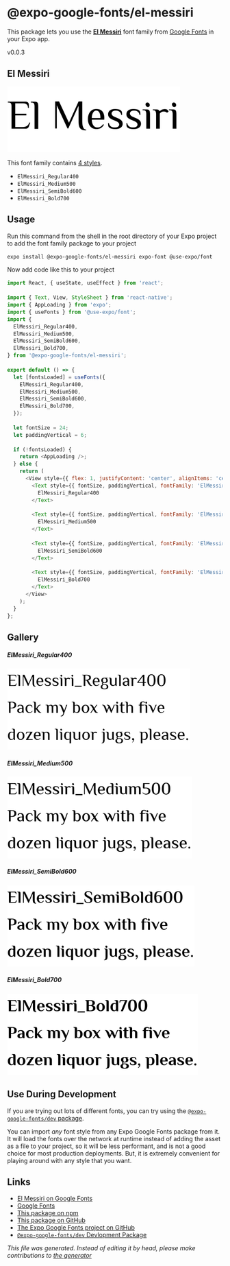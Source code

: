 # @expo-google-fonts/el-messiri

This package lets you use the [**El Messiri**](https://fonts.google.com/specimen/El+Messiri) font family from [Google Fonts](https://fonts.google.com/) in your Expo app.

v0.0.3

## El Messiri

![El Messiri](./font-family.png)

This font family contains [4 styles](#gallery).

- `ElMessiri_Regular400`
- `ElMessiri_Medium500`
- `ElMessiri_SemiBold600`
- `ElMessiri_Bold700`

## Usage

Run this command from the shell in the root directory of your Expo project to add the font family package to your project
```sh
expo install @expo-google-fonts/el-messiri expo-font @use-expo/font
```

Now add code like this to your project
```js
import React, { useState, useEffect } from 'react';

import { Text, View, StyleSheet } from 'react-native';
import { AppLoading } from 'expo';
import { useFonts } from '@use-expo/font';
import {
  ElMessiri_Regular400,
  ElMessiri_Medium500,
  ElMessiri_SemiBold600,
  ElMessiri_Bold700,
} from '@expo-google-fonts/el-messiri';

export default () => {
  let [fontsLoaded] = useFonts({
    ElMessiri_Regular400,
    ElMessiri_Medium500,
    ElMessiri_SemiBold600,
    ElMessiri_Bold700,
  });

  let fontSize = 24;
  let paddingVertical = 6;

  if (!fontsLoaded) {
    return <AppLoading />;
  } else {
    return (
      <View style={{ flex: 1, justifyContent: 'center', alignItems: 'center' }}>
        <Text style={{ fontSize, paddingVertical, fontFamily: 'ElMessiri_Regular400' }}>
          ElMessiri_Regular400
        </Text>

        <Text style={{ fontSize, paddingVertical, fontFamily: 'ElMessiri_Medium500' }}>
          ElMessiri_Medium500
        </Text>

        <Text style={{ fontSize, paddingVertical, fontFamily: 'ElMessiri_SemiBold600' }}>
          ElMessiri_SemiBold600
        </Text>

        <Text style={{ fontSize, paddingVertical, fontFamily: 'ElMessiri_Bold700' }}>
          ElMessiri_Bold700
        </Text>
      </View>
    );
  }
};

```

## Gallery

##### ElMessiri_Regular400
![ElMessiri_Regular400](./05a194beec1a2e2d57ac0ee1d517ad0b59142391481adbd18fee77752639ddda.ttf.png)

##### ElMessiri_Medium500
![ElMessiri_Medium500](./9da80f76bf936a3cccb71afc2d2a95fcb8eb5be79a494c0b44e5e75f61031a05.ttf.png)

##### ElMessiri_SemiBold600
![ElMessiri_SemiBold600](./dc6415daf94f76a9dbea542ec17e7df4f5b01a18796c44448bd0c817cd2d433e.ttf.png)

##### ElMessiri_Bold700
![ElMessiri_Bold700](./a25eabeb2e7f6f2cbe92e832bf052cb0bd0930c95b6457ee6cb8469552b97c63.ttf.png)


## Use During Development

If you are trying out lots of different fonts, you can try using the [`@expo-google-fonts/dev` package](https://www.npmjs.com/package/@expo-google-fonts/dev).

You can import *any* font style from any Expo Google Fonts package from it. It will load the fonts
over the network at runtime instead of adding the asset as a file to your project, so it will be 
less performant, and is not a good choice for most production deployments. But, it is extremely convenient
for playing around with any style that you want.

## Links

- [El Messiri on Google Fonts](https://fonts.google.com/specimen/El+Messiri)
- [Google Fonts](https://fonts.google.com/)
- [This package on npm](https://www.npmjs.com/package/@expo-google-fonts/el-messiri)
- [This package on GitHub](https://github.com/expo/google-fonts/tree/master/font-packages/el-messiri)
- [The Expo Google Fonts project on GitHub](https://github.com/expo/google-fonts)
- [`@expo-google-fonts/dev` Devlopment Package](https://github.com/expo/google-fonts/tree/master/font-packages/dev)


*This file was generated. Instead of editing it by head, please make contributions to [the generator](https://github.com/expo/google-fonts/tree/master/packages/generator)*

